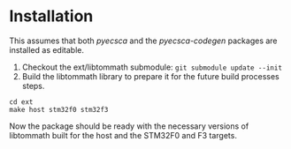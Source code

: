 # Installation

This assumes that both *pyecsca* and the *pyecsca-codegen*
packages are installed as editable.

1. Checkout the ext/libtommath submodule:
`git submodule update --init`
2. Build the libtommath library to prepare it for the future
build processes steps.
```
cd ext
make host stm32f0 stm32f3
```

Now the package should be ready with the necessary versions of
libtommath built for the host and the STM32F0 and F3 targets.
